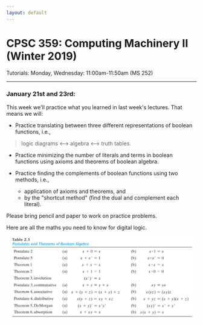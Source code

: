 ```yaml
---
layout: default
---
```


# CPSC 359: Computing Machinery II (Winter 2019)

Tutorials: Monday, Wednesday: 11:00am-11:50am (MS 252)

----

### January 21st and 23rd:
This week we'll practice what you learned in last week's lectures. That means we will:

- Practice translating between three different representations of boolean functions, i.e.,
 > logic diagrams <--> algebra <--> truth tables.

- Practice minimizing the number of literals and terms in boolean functions using axioms and theorems of boolean algebra.

- Practice finding the complements of boolean functions using two methods, i.e.,
  * application of axioms and theorems, and
  * by the "shortcut method" (find the dual and complement each literal).

Please bring pencil and paper to work on practice problems.

Here are all the maths you need to know for digital logic.

![complex mathematics](/_data/postulates_theorems.png "complex mathematics")
